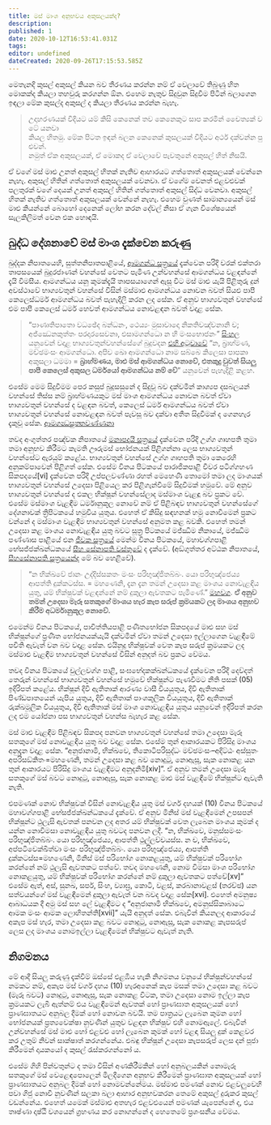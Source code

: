 ```yaml
---
title: මස් මාංශ අනුභවය අකුසලයක්ද?
description: 
published: 1
date: 2020-10-12T16:53:41.031Z
tags: 
editor: undefined
dateCreated: 2020-09-26T17:15:53.585Z
---
```


මෙතැනදි කුසල් අකුසල් කියන බව තීරණය කරන්න නම් ඒ වෙලාවේ තිබුණු හිත මොකක්ද කියලා තහවුරු කරගන්න ඕන. එහෙම නැතුව සිදුවුන සිදුවීම පිටින් බලාගෙන ඉඳලා මේක කුසල්ද අකුසල් ද කියලා තීරණය කරන්න බැහැ.

> උදාහරණයක් විදියට යම් කිසි කෙනෙක් තව කෙනෙකුට සාප කරමින් චෛත්‍යක් වටේ යනවා කියල හිතමු. මේක පිටත ඉඳන් බලන කෙනෙක් කුසලයක් විදියට අර්ථ දක්වන්න පුළුවන්. නමුත් ඒක අකුසලයක්, ඒ මොකද ඒ වෙලාවේ පැවතුනේ අකුසල් හිත් නිසයි.

ඒ වගේ මස් මාළු උනත් අකුසල් හිතක් නැතිව ආහාරයට ගත්තොත් අකුසලයක් වෙන්නෙ නැහැ. අකුසල් හිතින් ගත්තොත් අකුසලයක් වෙනවා. ඒ වගේම වෙනත් එළවළුවක් පලතුරක් වගේ දෙයක් උනත් අකුසල් හිතින් ගත්තොත් අකුසල් සිද්ධ වෙනවා. අකුසල් හිතක් නැතිව ගත්තොත් අකුසලයක් වෙන්නේ නැහැ. එහෙම වුණත් සාමාන්‍යයෙන් මස් මාළු කියන්නේ බොහෝ දෙනෙක් ලෝභ කරන දේවල් නිසා ඒ ගැන විශේෂයෙන් සැලකිලිමත් වෙන එක හොඳයි.

## බුද්ධ දේශනාවේ මස් මාංශ දැක්වෙන කරුණු

ඛුද්දක නිපාතයෙහි, සුත්තනිපාතපාළියේ, [ආමගන්ධ සූත්‍රයේ](https://tipitaka.lk/kn-snp-2-2/sinh) දැක්වෙන පරිදි වරක් එක්තරා තාපසයෙක් බුදුරජාණන් වහන්සේ වෙතට පැමිණ උන්වහන්සේ ආමගන්ධය වළඳන්නේ දැයි විමසීය. ආමගන්ධය යනු කුමක්දැයි තාපසයාගෙන් ඇසූ විට මස් මාළු යැයි පිළිතුරු දුන් අවස්ථාවේ භාග්‍යවතුන් වහන්සේ විසින් මස්මාළු ආමගන්ධය නොවන බවත් සියළු පාපී කෙලෙස්ධර්ම ආමගන්ධය බවත් පැහැදිලි කරන ලද සේක. ඒ අනුව භාග්‍යවතුන් වහන්සේ එම පාපී කෙලෙස් ධර්ම හෙවත් ආමගන්ධය නොවළඳන බවත් වදාළ සේක.

> “පාණාතිපාතො වධඡේද බන්ධනං, ථෙය්‍යං මුසාවාදො නිකතිවඤ්‌චනානි ච; අජ්ඣෙනකුත්‌තං පරදාරසෙවනා, එසාමගන්ධො න හි මංසභොජනං” [සිංහල](https://tipitaka.lk/kn-snp-2-2/3-5/sinh) යනුවෙන් වදාළ භාග්‍යවතුන්වහන්සේගේ බුදුවදන [එහි අටුවාවේ](https://tipitaka.lk/atta-kn-snp-2-2/sinh) “න, බ්‍රාහ්මණ, මච්ඡමංසං ආමගන්‌ධො. අපිච ඛො ආමගන්‌ධො නාම සබ්‌බෙ කිලෙසා පාපකා අකුසලා ධමමා = **බ්‍රාහ්මණය, මාළු මස් ආමගන්ධය නොවේ, එතකුදු වුවත් සියලු පාපී කෙලෙස් අකුසල ධර්මයෝ ආමගන්ධය නම් වේ**” යනුවෙන් පැහැදිළි කළහ.

එසේම මෙම සිදුවීමම පෙර කසුප් බුදුසසුනේ ද සිදුවූ බව දක්වමින් කාශ්‍යප දසබලයන් වහන්සේ තිස්ස නම් බ්‍රාහ්මණයකුට මස් මාංශ ආමගන්ධය නොවන බවත් ඒවා භාග්‍යවතුන් වහන්සේ ද වළඳන බවත්, කෙලෙස් ධර්ම ආමගන්ධය බවත් ඒවා භාග්‍යවතුන් වහන්සේ නොවළඳන බවත් පැවසූ බව දක්වා අතීත සිදුවීමක් ද ගෙනහැර දැකුවූ සේක. [ආමගන්‍ධසුත‍්තවණ‍්ණනා](https://tipitaka.lk/atta-kn-snp-2-2/sinh)

තවද අංගුත්තර පඤ්චක නිපාතයේ [මනාපදායී සූත්‍රයේ](https://tipitaka.lk/an-5-1-5-4) දැක්වෙන පරිදි උග්ග ගෘහපති තුමා තමා අනුභව කිරීමට කැමති ඌරුමස් භෝජනයක් පිළිගන්නා ලෙස භාග්‍යවතුන් වහන්සේට ඇරයුම් කළේය. භාග්‍යවතුන් වහන්සේ උග්ග ගෘහපති තුමා කෙරෙහි අනුකම්පාවෙන් පිළිගත් සේක. එසේම විනය පිටකයේ පාරාජිකපාළි චීවර පටිග්ගහණ සිකපදයේ[vi] දැක්වෙන පරිදි උප්පලවණ්ණා රහත් මෙහෙණී තොමෝ තමා ලද මාංශයක් භාග්‍යවතුන් වහන්සේ උදෙසා පිළියෙල කර පිළිගැන්වීමේ සිදුවීමක් හමුවේ. මේ අනුව භාග්‍යවතුන් වහන්සේ ද එකල භික්ෂූන් වහන්සේලාද මස්මාංශ වැළඳූ බව ප්‍රකට වේ. එසේම මස්මාංශ වැළඳීම ධර්මානුකූල නොවේ නම් ඒ පිළිබඳව භාග්‍යවතුන් වහන්සේගේ දේශනාවක් ත්‍රිපිටකයේ හමුවිය යුතුය. එහෙත් ඒ කිසිදු සඳහනක් හමු නොවීමෙන් ප්‍රකට වන්නේ ද මස්මාංශ වැළඳීම භාග්‍යවතුන් වහන්සේ අනුමත කළ බවකි. එහෙත් තමන් උදෙසා කළ මාංශය නොවැළඳිය යුතු බවට සූත්‍ර පිටකයේ මජ්ඣිම නිකායේ, මජ්ඣිම පණ්ණාස පාළියේ එන [ජීවක සූත්‍රයේ](https://tipitaka.lk/mn-2-1-5/pali) මෙන්ම විනය පිටකයේ, මහාවග්ගපාළි භේසජ්ජක්ඛන්ධකයේ [සීහ සේනාපති වස්තුවේ](https://tipitaka.lk/vp-mv-6/37-1/sinh) ද දැක්වේ. (අඞ්ගුත්තර අට්ඨක නිපාතයේ, [සීහසේනාපති සූත්‍රයෙන්ද](https://tipitaka.lk/an-5-1-4-4/pali) මේ බව හෙළිවේ).

> “න භික්ඛවේ ජානං උද්දිස්සකතං මංසං පරිභුඤ්ජිතබ්බං. යො පරිභුඤ්ජෙය්‍ය ආපත්ති දුක්කටස්ස. = මහණෙනි, දැන දැන තමන් උදෙසා කළ මාංශය නොවැළඳිය යුතු, යම් භික්ෂුවක් වළඳන්නේ නම් දුකුලා ඇවතකට පැමිණේ.” [මහවග](https://tipitaka.lk/vp-mv-6/37-4). **ඒ අනුව තමන් උදෙසා මැරූ සතකුගේ මාංශය හැර කැප සරුප් ක්‍රමයකට ලද මාංශය අනුභව කිරීම අධර්මානුකූල නොවේ.**

එමෙන්ම විනය පිටකයේ, පාචිත්තියපාළි පණීතභෝජන සිකපදයේ මාළු සහ මස් භික්ෂූන්ගේ ප්‍රණීත භෝජනයක්යැයි දක්වමින් ඒවා තමන් උදෙසා ඉල්ලාගෙන වැළඳීමේ පචිති ඇවැත් වන බව වදාළ සේක. එයිනුදු භික්ෂුවක් වෙත කැප සරුප් ක්‍රමයකට ලද මස්මාළු වැළඳීම භාග්‍යවතුන් වහන්සේ විසින් අනුදත් බව ප්‍රකට වේමය.

තවද විනය පිටකයේ චුල්ලවග්ග පාළි, සංඝභේදකක්ඛන්ධකයේ දැක්වෙන පරිදි දෙව්දත් තෙරුන් වහන්සේ භාග්‍යවතුන් වහන්සේ හමුවේ භික්ෂූන්ට පැණවීමට නීති පසක් (05) ඉදිරිපත් කළේය. භික්ෂූන් දිවි ඇතිතාක් ආරණ්‍ය වාසී වියයුතුය, දිවි ඇතිතාක් පිණ්ඩපාතයෙන් යැපිය යුතුය, දිවි ඇතිතාක් පාංශකූලික වියයුතුය, දිවි ඇතිතාක් රුක්ඛමූලික වියයුතුය, දිවි ඇතිතාක් මස් මාංශ නොවැළඳිය යුතුය යනුවෙන් ඉදිරිපත් කරන ලද එම යෝජනා පස භාග්‍යවතුන් වහන්ස බැහැර කළ සේක.

මස් මාළු වැළඳීම පිළිබඳව සිකපද පනවන භාග්‍යවතුන් වහන්සේ තමා උදෙසා මැරූ සතකුගේ මස් නොවැළඳිය යුතු බව වදාළ සේක. එසේම තුන් ආකාරයකට පිරිසිදු මාංශය අනුදැන වදාළ සේක. “අනුජානාමි, භික්ඛවෙ, තිකොටිපරිසුද්ධං මච්ඡමංසං–අදිට්ඨං අස්සුතං අපරිසඞ්‌කිතං=මහණෙනි, තමන් උදෙසා කළ බව නොදුටු, නොඇසූ, සැක නොකළ යන තුන් ආකාරයට පිරිසිදු මාංශය වැළඳීමට අනුදනිමි[xiv]”. ඒ අනුව තමන් උදෙසා මැරූ සතකුගේ මස් බවට නොදුටු, නොඇසූ, සැක නොකළ මාළු මස් වැළඳීමේ භික්ෂූන්ට ඇවැති නැති. 

එපමණක් නොව භික්ෂුවක් විසින් නොවැළඳිය යුතු මස් වර්ග දහයක් (10) විනය පිටකයේ මහාවග්ගපාළි භේසජ්ජක්ඛන්ධකයේ දැක්වේ. ඒ අනුව මිනිස් මස් වැළඳීමෙන් උපසපන් භික්ෂූන්ට ථුලැසි ඇවතක් පනවන ලද අතර යම් භික්ෂුවක් වෙත ලැබෙන මාංශය කුමක් ද යන්න නොවිමසා නොවැළඳිය යුතු බවටද පනවන ලදී. “න, භික්ඛවෙ, මනුස්සමංසං පරිභුඤ්‌ජිතබ්‌බං. යො පරිභුඤ්‌ජෙය්‍ය, ආපත්ති ථුල්‌ලච්‌චයස්‌ස. න ච, භික්ඛවෙ, අප්පටිවෙක්‌ඛිත්‌වා මංසං පරිභුඤ්‌ජිතබ්‌බං. යො පරිභුඤ්‌ජෙය්‍ය, ආපත්ති දුක්කටස්‌ස=මහණෙනි, මිනිස් මස් පරිභෝග නොකළයුතු, යම් භික්ෂුවක් පරිභෝග කරන්නේ නම් ථුලැසි ඇවතකට පත්වේ. තවද මහණෙනි, නොම විමසා මාංශ පරිභෝග නොකළයුතු, යම් භික්ෂුවක් පරිභෝග කරන්නේ නම් දුකුලා ඇවතකට පත්වේ[xv]” එසේම ඇත්, අස්, සුනඛ, සර්ප, සිංහ, ව්‍යාඝ්‍ර, කොටි, වළස්, කරබානාවළස් (තරච්ඡ) යන සත්වයන්ගේ මස් වැළඳීමෙන් දුකුලා ඇවැත් වන බවද වදාළ සේක[xvi]. එහෙත් අමනුෂ්‍ය ආබාධයක දී අමු මස් සහ ලේ වැළඳීමට ද “අනුජානාමි භික්ඛවෙ, අමනුස්සිකාබාධෙ ආමක මංසං ආමක ලොහිතන්ති[xvii]” යැයි අනුදත් සේක. එබැවින් කියනලද ආකාරයේ අකැප මස් හැර, තමා උදෙසා කළ බවට නොදුටු, නොඇසූ, සැක නොකළ කැපසරුප් ලෙස ලද මාංශය නොමඉල්ලා වැළඳීමෙන් භික්ෂුවට ඇවැත් නැති.

## නිගමනය

මේ ආදී සියලු කරුණු දැක්වීම් ඔස්සේ එළඹිය හැකි නිගමනය වනුයේ භික්ෂුන්වහන්සේ නමකට නම්, අකැප මස් වර්ග දහය (10) හැරඅනෙක් කැප මසක් තමා උදෙසා කළ බවට (මැරූ බවට) නොදුටු, නොඇසූ, සැක නොකළ විටක, තමා උදෙසා නොම ඉල්ලා කැප ක්‍රමයකට ලැබී ඇත්නම් එය වැළඳීමෙන් ඇවතක් හෝ ප්‍රාණඝාත අකුසලයක් හෝ ප්‍රාණඝාතයට අනුබල දීමක් හෝ නොවන බවයි. තම පාත්‍රයට ලැබෙන කුමන හෝ භෝජනයක් ප්‍රත්‍යවෙක්ෂා නුවණින් යුතුව වළඳන භික්ෂුව එහි නොමඇලේ. එබැවින් උන්වහන්සේ මස් මාළු හෝ එළවළු හෝ ලැබෙන කුමක් හෝ වළඳා සියලු දුක් කෙළවර කර උතුම් නිවන් සාක්ෂාත් කරගන්නේය. එබඳු භික්ෂූන් උදෙසා කැපසරුප් ලෙස දන් පූජා කිරීමෙන් දායකයෝ ද කුසල් රැස්කරගන්නෝ ය.

එසේම ගිහි පින්වතුන්ට ද තමා විසින් අණකිරීමකින් හෝ අනුබලයකින් නොමැරූ සතකුගේ මස් වෙළෙඳපොලෙන් මිලදීගෙන අනුභව කිරීමෙන් ප්‍රාණඝාත අකුසලයක් හෝ ප්‍රාණඝාතයට අනුබල දීමක් හෝ නොමවන්නේමය. මස්මාළු පමණක් නොව එළවලුවෙහි පවා ගිජු නොවී නුවණින් සලකා බලා ආහාර අනුභවකරන තෙමේ අකුසල් දුරුකර කුසල් වඩන්නේය. එහෙත් යමෙක් මස්මාළු අතහැර එළවළුයෙන් පමණක් යැපෙන්නේ ද, එය තෘෂ්ණා දෘෂ්ඨි වශයෙන් ග්‍රහණය කර නොගන්නේ ද හෙතෙමේ ප්‍රශංසනීය වේමය.
